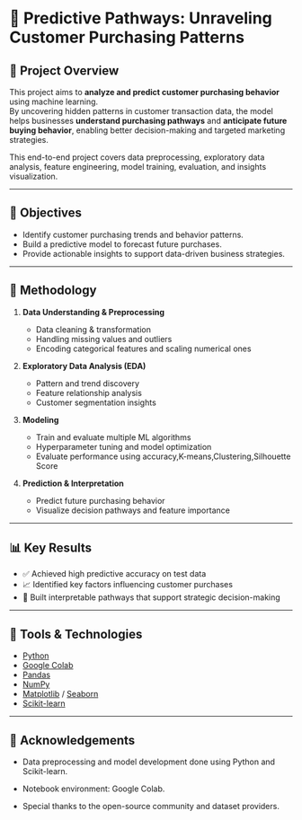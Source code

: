 # 🧠 Predictive Pathways: Unraveling Customer Purchasing Patterns

## 📌 Project Overview
This project aims to **analyze and predict customer purchasing behavior** using machine learning.  
By uncovering hidden patterns in customer transaction data, the model helps businesses **understand purchasing pathways** and **anticipate future buying behavior**, enabling better decision-making and targeted marketing strategies.

This end-to-end project covers data preprocessing, exploratory data analysis, feature engineering, model training, evaluation, and insights visualization.

---

## 🎯 Objectives
- Identify customer purchasing trends and behavior patterns.  
- Build a predictive model to forecast future purchases.  
- Provide actionable insights to support data-driven business strategies.

---

## 🧪 Methodology
1. **Data Understanding & Preprocessing**  
   - Data cleaning & transformation  
   - Handling missing values and outliers  
   - Encoding categorical features and scaling numerical ones

2. **Exploratory Data Analysis (EDA)**  
   - Pattern and trend discovery  
   - Feature relationship analysis  
   - Customer segmentation insights

3. **Modeling**  
   - Train and evaluate multiple ML algorithms 
   - Hyperparameter tuning and model optimization  
   - Evaluate performance using accuracy,K-means,Clustering,Silhouette Score

4. **Prediction & Interpretation**  
   - Predict future purchasing behavior  
   - Visualize decision pathways and feature importance

---

## 📊 Key Results
- ✅ Achieved high predictive accuracy on test data  
- 📈 Identified key factors influencing customer purchases  
- 🧭 Built interpretable pathways that support strategic decision-making


---

## 🧰 Tools & Technologies
- [Python](https://www.python.org/)  
- [Google Colab](https://colab.research.google.com/)  
- [Pandas](https://pandas.pydata.org/)  
- [NumPy](https://numpy.org/)  
- [Matplotlib](https://matplotlib.org/) / [Seaborn](https://seaborn.pydata.org/)  
- [Scikit-learn](https://scikit-learn.org/)  

---

## 🙌 Acknowledgements

- Data preprocessing and model development done using Python and Scikit-learn.

- Notebook environment: Google Colab.

- Special thanks to the open-source community and dataset providers.
